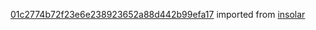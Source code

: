 [01c2774b72f23e6e238923652a88d442b99efa17](https://github.com/insolar/insolar/commit/01c2774b72f23e6e238923652a88d442b99efa17) imported from [insolar](https://github.com/insolar/insolar)
